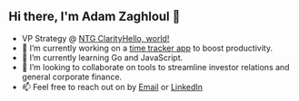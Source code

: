 ## Hi there, I'm Adam Zaghloul 👋

- VP Strategy @ [NTG Clarity](https://www.linkedin.com/company/ntg-clarity/)<a href="https://www.linkedin.com/company/ntg-clarity/" target="_blank">Hello, world!</a>
- 🔭 I’m currently working on a [time tracker app](https://github.com/AdamZaghloul/time-tracker) to boost productivity.
- 🌱 I’m currently learning Go and JavaScript.
- 👯 I’m looking to collaborate on tools to streamline investor relations and general corporate finance.
- 📫 Feel free to reach out on by [Email](mailto:adam@ntgclarity.com) or [LinkedIn](https://www.linkedin.com/in/adam-zaghloul/)

<!--
**AdamZaghloul/AdamZaghloul** is a ✨ _special_ ✨ repository because its `README.md` (this file) appears on your GitHub profile.

Here are some ideas to get you started:

- 🔭 I’m currently working on ...
- 🌱 I’m currently learning ...
- 👯 I’m looking to collaborate on ...
- 🤔 I’m looking for help with ...
- 💬 Ask me about ...
- 📫 How to reach me: ...
- 😄 Pronouns: ...
- ⚡ Fun fact: ...
-->
